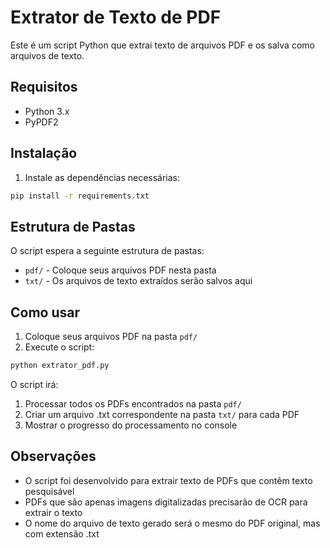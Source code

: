 # Extrator de Texto de PDF

Este é um script Python que extrai texto de arquivos PDF e os salva como arquivos de texto.

## Requisitos

- Python 3.x
- PyPDF2

## Instalação

1. Instale as dependências necessárias:
```bash
pip install -r requirements.txt
```

## Estrutura de Pastas

O script espera a seguinte estrutura de pastas:
- `pdf/` - Coloque seus arquivos PDF nesta pasta
- `txt/` - Os arquivos de texto extraídos serão salvos aqui

## Como usar

1. Coloque seus arquivos PDF na pasta `pdf/`
2. Execute o script:
```bash
python extrator_pdf.py
```

O script irá:
1. Processar todos os PDFs encontrados na pasta `pdf/`
2. Criar um arquivo .txt correspondente na pasta `txt/` para cada PDF
3. Mostrar o progresso do processamento no console

## Observações

- O script foi desenvolvido para extrair texto de PDFs que contêm texto pesquisável
- PDFs que são apenas imagens digitalizadas precisarão de OCR para extrair o texto
- O nome do arquivo de texto gerado será o mesmo do PDF original, mas com extensão .txt 